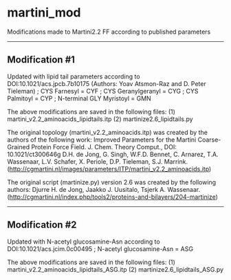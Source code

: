 # martini_mod
Modifications made to Martini2.2 FF according to published parameters

---------------
Modification #1
---------------

Updated with lipid tail parameters according to DOI:10.1021/acs.jpcb.7b10175 (Authors: Yoav Atsmon-Raz and D. Peter Tieleman)
; CYS Farnesyl             = CYF
; CYS Geranylgeranyl       = CYG
; CYS Palmitoyl            = CYP
; N-terminal GLY Myristoyl = GMN

The above modifications are saved in the following files:
(1) martini_v2.2_aminoacids_lipidtails.itp
(2) martinize2.6_lipidtails.py

The original topology (martini_v2.2_aminoacids.itp) was created by the authors of the following work:
Improved Parameters for the Martini Coarse-Grained Protein Force Field. J. Chem. Theory Comput., DOI: 10.1021/ct300646g
D.H. de Jong, G. Singh, W.F.D. Bennet, C. Arnarez, T.A. Wassenaar, L.V. Schafer, X. Periole, D.P. Tieleman, S.J. Marrink.
(http://cgmartini.nl/images/parameters/ITP/martini_v2.2_aminoacids.itp)

The original script (martinize.py) version 2.6 was created by the following authors:
Djurre H. de Jong, Jaakko J. Uusitalo, Tsjerk A. Wassenaar.
(http://cgmartini.nl/index.php/tools2/proteins-and-bilayers/204-martinize)

---------------
Modification #2
---------------
Updated with N-acetyl glucosamine-Asn according to DOI:10.1021/acs.jcim.0c00495
; N-acetyl glucosamine-Asn = ASG

The above modifications are saved in the following files:
(1) martini_v2.2_aminoacids_lipidtails_ASG.itp
(2) martinize2.6_lipidtails_ASG.py
